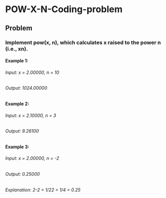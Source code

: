 # POW-X-N-Coding-problem

## Problem
### Implement pow(x, n), which calculates x raised to the power n (i.e., xn).

#### Example 1:

###### Input: x = 2.00000, n = 10
###### Output: 1024.00000

#### Example 2:

###### Input: x = 2.10000, n = 3
###### Output: 9.26100

#### Example 3:

###### Input: x = 2.00000, n = -2
###### Output: 0.25000
###### Explanation: 2-2 = 1/22 = 1/4 = 0.25



 

